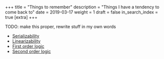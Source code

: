 +++
title = "Things to remember"
description = "Things I have a tendency to come back to"
date = 2019-03-17
weight = 1
draft = false
in_search_index = true
[extra]
+++

TODO: make this proper, rewrite stuff in my own words

- [Serializability](https://en.wikipedia.org/wiki/Serializability)
- [Linearizability](https://en.wikipedia.org/wiki/Linearizability)
- [First order logic](https://en.wikipedia.org/wiki/First-order_logic)
- [Second order logic](https://en.wikipedia.org/wiki/Second-order_logic)

